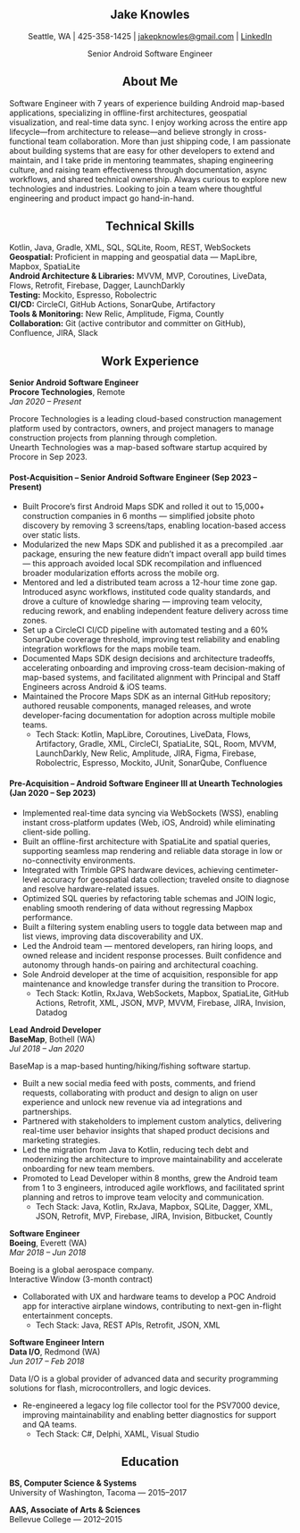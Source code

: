 <h2 align="center">Jake Knowles</h2>

<p align="center">
  Seattle, WA | 425-358-1425 | <a href="mailto:jakepknowles@gmail.com">jakepknowles@gmail.com</a> | 
  <a href="https://linkedin.com/in/jakepknowles">LinkedIn</a>
</p>
<p align="center">
  Senior Android Software Engineer
</p>
<h2 align="center">About Me</h2>

Software Engineer with 7 years of experience building Android map-based applications, specializing in offline-first architectures, geospatial visualization, and real-time data sync. I enjoy working across the entire app lifecycle—from architecture to release—and believe strongly in cross-functional team collaboration. More than just shipping code, I am passionate about building systems that are easy for other developers to extend and maintain, and I take pride in mentoring teammates, shaping engineering culture, and raising team effectiveness through documentation, async workflows, and shared technical ownership. Always curious to explore new technologies and industries. Looking to join a team where thoughtful engineering and product impact go hand-in-hand.

<h2 align="center">Technical Skills</h2>

Kotlin, Java, Gradle, XML, SQL, SQLite, Room, REST, WebSockets  
**Geospatial:** Proficient in mapping and geospatial data — MapLibre, Mapbox, SpatiaLite  
**Android Architecture & Libraries:** MVVM, MVP, Coroutines, LiveData, Flows, Retrofit, Firebase, Dagger, LaunchDarkly  
**Testing:** Mockito, Espresso, Robolectric   
**CI/CD:** CircleCI, GitHub Actions, SonarQube, Artifactory  
**Tools & Monitoring:** New Relic, Amplitude, Figma, Countly    
**Collaboration:** Git (active contributor and committer on GitHub), Confluence, JIRA, Slack

<h2 align="center">Work Experience</h2>

**Senior Android Software Engineer**  
**Procore Technologies**, Remote  
*Jan 2020 – Present*

Procore Technologies is a leading cloud-based construction management platform used by contractors, owners, and project managers to manage construction projects from planning through completion.  
Unearth Technologies was a map-based software startup acquired by Procore in Sep 2023.

#### Post-Acquisition – Senior Android Software Engineer (Sep 2023 – Present)
- Built Procore’s first Android Maps SDK and rolled it out to 15,000+ construction companies in 6 months — simplified jobsite photo discovery by removing 3 screens/taps, enabling location-based access over static lists.
- Modularized the new Maps SDK and published it as a precompiled .aar package, ensuring the new feature didn’t impact overall app build times — this approach avoided local SDK recompilation and influenced broader modularization efforts across the mobile org.
- Mentored and led a distributed team across a 12-hour time zone gap. Introduced async workflows, instituted code quality standards, and drove a culture of knowledge sharing — improving team velocity, reducing rework, and enabling independent feature delivery across time zones.
- Set up a CircleCI CI/CD pipeline with automated testing and a 60% SonarQube coverage threshold, improving test reliability and enabling integration workflows for the maps mobile team.
- Documented Maps SDK design decisions and architecture tradeoffs, accelerating onboarding and improving cross-team decision-making of map-based systems, and facilitated alignment with Principal and Staff Engineers across Android & iOS teams.
- Maintained the Procore Maps SDK as an internal GitHub repository; authored reusable components, managed releases, and wrote developer-facing documentation for adoption across multiple mobile teams.
  - Tech Stack: Kotlin, MapLibre, Coroutines, LiveData, Flows, Artifactory, Gradle, XML, CircleCI, SpatiaLite, SQL, Room, MVVM, LaunchDarkly, New Relic, Amplitude, JIRA, Figma, Firebase, Robolectric, Espresso, Mockito, JUnit, SonarQube, Confluence

#### Pre-Acquisition – Android Software Engineer III at Unearth Technologies (Jan 2020 – Sep 2023)
- Implemented real-time data syncing via WebSockets (WSS), enabling instant cross-platform updates (Web, iOS, Android) while eliminating client-side polling.
- Built an offline-first architecture with SpatiaLite and spatial queries, supporting seamless map rendering and reliable data storage in low or no-connectivity environments.
- Integrated with Trimble GPS hardware devices, achieving centimeter-level accuracy for geospatial data collection; traveled onsite to diagnose and resolve hardware-related issues.
- Optimized SQL queries by refactoring table schemas and JOIN logic, enabling smooth rendering of data without regressing Mapbox performance.
- Built a filtering system enabling users to toggle data between map and list views, improving data discoverability and UX.
- Led the Android team — mentored developers, ran hiring loops, and owned release and incident response processes. Built confidence and autonomy through hands-on pairing and architectural coaching.
- Sole Android developer at the time of acquisition, responsible for app maintenance and knowledge transfer during the transition to Procore.
  - Tech Stack: Kotlin, RxJava, WebSockets, Mapbox, SpatiaLite, GitHub Actions, Retrofit, XML, JSON, MVP, MVVM, Firebase, JIRA, Invision, Datadog
 
**Lead Android Developer**  
**BaseMap**, Bothell (WA)  
*Jul 2018 – Jan 2020*  

BaseMap is a map-based hunting/hiking/fishing software startup.
- Built a new social media feed with posts, comments, and friend requests, collaborating with product and design to align on user experience and unlock new revenue via ad integrations and partnerships.
- Partnered with stakeholders to implement custom analytics, delivering real-time user behavior insights that shaped product decisions and marketing strategies.
- Led the migration from Java to Kotlin, reducing tech debt and modernizing the architecture to improve maintainability and accelerate onboarding for new team members.
- Promoted to Lead Developer within 8 months, grew the Android team from 1 to 3 engineers, introduced agile workflows, and facilitated sprint planning and retros to improve team velocity and communication.
  - Tech Stack: Java, Kotlin, RxJava, Mapbox, SQLite, Dagger, XML, JSON, Retrofit, MVP, Firebase, JIRA, Invision, Bitbucket, Countly

**Software Engineer**  
**Boeing**, Everett (WA)  
*Mar 2018 – Jun 2018*

Boeing is a global aerospace company.  
Interactive Window (3-month contract)
- Collaborated with UX and hardware teams to develop a POC Android app for interactive airplane windows, contributing to next-gen in-flight entertainment concepts.
  - Tech Stack: Java, REST APIs, Retrofit, JSON, XML

**Software Engineer Intern**  
**Data I/O**, Redmond (WA)  
*Jun 2017 – Feb 2018*

Data I/O is a global provider of advanced data and security programming solutions for flash, microcontrollers, and logic devices.
- Re-engineered a legacy log file collector tool for the PSV7000 device, improving maintainability and enabling better diagnostics for support and QA teams.
  - Tech Stack: C#, Delphi, XAML, Visual Studio

<h2 align="center">Education</h2>

**BS, Computer Science & Systems**  
University of Washington, Tacoma — 2015–2017

**AAS, Associate of Arts & Sciences**  
Bellevue College — 2012–2015


